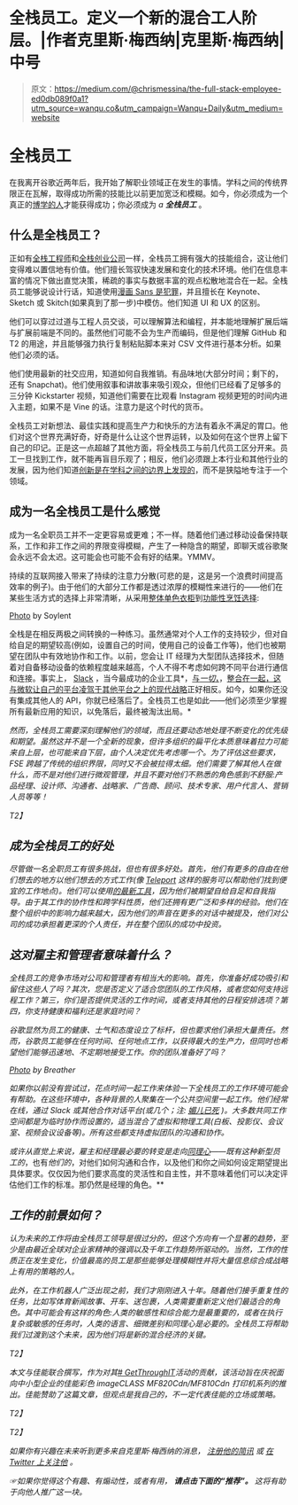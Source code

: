 # 全栈员工。定义一个新的混合工人阶层。|作者克里斯·梅西纳|克里斯·梅西纳|中号

> 原文：<https://medium.com/@chrismessina/the-full-stack-employee-ed0db089f0a1?utm_source=wanqu.co&utm_campaign=Wanqu+Daily&utm_medium=website>

# 全栈员工

在我离开谷歌近两年后，我开始了解职业领域正在发生的事情。学科之间的传统界限正在瓦解，取得成功所需的技能比以前更加宽泛和模糊。如今，你必须成为一个真正的[博学的人](http://en.wikipedia.org/wiki/Polymath)才能获得成功；你必须成为 *a* ***全栈员工*** 。

## 什么是全栈员工？

正如有[全栈工程师](http://www.laurencegellert.com/2012/08/what-is-a-full-stack-developer/)和[全栈创业公司](http://a16z.com/2015/01/22/the-full-stack-startup/)一样，全栈员工拥有强大的技能组合，这让他们变得难以置信地有价值。他们擅长驾驭快速发展和变化的技术环境。他们在信息丰富的情况下做出直觉决策，稀疏的事实与数据丰富的观点松散地混合在一起。全栈员工能够说设计行话，知道使用[漫画 Sans 是犯罪](http://www.comicsanscriminal.com)，并且擅长在 Keynote、Sketch 或 Skitch(如果真到了那一步)中模仿。他们知道 UI 和 UX 的区别。

他们可以穿过过道与工程人员交谈，可以理解算法和编程，并本能地理解扩展后端与扩展前端是不同的。虽然他们可能不会为生产而编码，但是他们理解 GitHub 和 T2 的用途，并且能够强力执行复制粘贴脚本来对 CSV 文件进行基本分析。如果他们必须的话。

他们使用最新的社交应用，知道如何自我推销。有品味地(大部分时间；剩下的，还有 Snapchat)。他们使用叙事和讲故事来吸引观众，但他们已经看了足够多的三分钟 Kickstarter 视频，知道他们需要在比观看 Instagram 视频更短的时间内进入主题，如果不是 Vine 的话。注意力是这个时代的货币。

全栈员工对新想法、最佳实践和提高生产力和快乐的方法有着永不满足的胃口。他们对这个世界充满好奇，好奇是什么让这个世界运转，以及如何在这个世界上留下自己的印记。正是这一点超越了其他方面，将全栈员工与前几代员工区分开来。员工一旦找到工作，就不能再盲目乐观了；相反，他们必须跟上本行业和其他行业的发展，因为他们知道[创新是在学科之间的边界上发现的](https://www.cl.cam.ac.uk/techreports/UCAM-CL-TR-760.pdf)，而不是狭隘地专注于一个领域。

## 成为一名全栈员工是什么感觉

成为一名全职员工并不一定更容易或更难；不一样。随着他们通过移动设备保持联系，工作和非工作之间的界限变得模糊，产生了一种隐含的期望，即聊天或谷歌聚会永远不会太迟。这可能会也可能不会有好的结果。YMMV。

持续的互联网接入带来了持续的注意力分散(可悲的是，这是另一个浪费时间提高效率的例子)。由于他们的大部分工作都是透过浓厚的模糊性来进行的——他们在某些生活方式的选择上非常清晰，从采用[整体单色衣柜](https://vimeo.com/111171647)到[功能性烹饪选择](http://www.soylent.me):



[Photo](https://instagram.com/p/0VrCxnS3r2/?taken-by=soylent) by Soylent



全栈是在相反两极之间转换的一种练习。虽然通常对个人工作的支持较少，但对自给自足的期望较高(例如，设置自己的时间，使用自己的设备工作等)，他们也被期望在团队中有效地协作和工作。以前，您会让 IT 经理为大型团队选择技术，但随着对自备移动设备的依赖程度越来越高，个人不得不考虑如何跨不同平台进行通信和连接。事实上， [Slack](http://slack.com) ，当今最成功的企业工具*，[与*一切*，](https://slack.com/integrations)，[整合在一起，这与微软让自己的平台凌驾于其他平台之上的现代战略](http://www.economist.com/news/business/21647612-once-dominant-software-giant-determined-prove-life-begins-again-40-opening)正好相反。如今，如果你还没有集成其他人的 API，你就已经落后了。全栈员工也是如此——他们必须至少掌握所有最新应用的知识，以免落后，最终被淘汰出局。*

*然而，全栈员工需要深刻理解他们的领域，而且还要动态地处理不断变化的优先级和期望。虽然这并不是一个全新的现象，但许多组织的扁平化本质意味着拉力可能来自上层，也可能来自下层，由个人决定优先考虑哪一个。为了评估这些要求，FSE 跨越了传统的组织界限，同时又不会被拉得太细。他们需要了解其他人在做什么，而不是对他们进行微观管理，并且不要对他们不熟悉的角色感到不舒服:产品经理、设计师、沟通者、战略家、广告商、顾问、技术专家、用户代言人、营销人员等等！*

*T2】*

## *成为全栈员工的好处*

*尽管做一名全职员工有很多挑战，但也有很多好处。首先，他们有更多的自由在他们想去的地方以他们想去的方式工作(像 [Teleport](http://teleport.org/) 这样的服务可以帮助他们找到便宜的工作地点)。他们可以使用[的最新工具](http://www.producthunt.com/chrismessina)，因为他们被期望自给自足和自我指导。由于其工作的协作性和跨学科性质，他们还拥有更广泛和多样的经验。他们在整个组织中的影响力越来越大，因为他们的声音在更多的对话中被提及，他们对公司的成功承担着更深的个人责任，并在整个团队的成功中投资。*

## *这对雇主和管理者意味着什么？*

*全栈员工的竞争市场对公司和管理者有相当大的影响。首先，你准备好成功吸引和留住这些人了吗？其次，您是否定义了适合您团队的工作风格，或者您如何支持远程工作？第三，你们是否提供灵活的工作时间，或者支持其他的日程安排选项？第四，你支持健康和福利还是家庭时间？*

*谷歌显然为员工的健康、士气和态度设立了标杆，但也要求他们承担大量责任。然而，谷歌员工能够在任何时间、任何地点工作，以获得最大的生产力，但同时也希望他们能够迅速地、不定期地接受工作。你的团队准备好了吗？*



*[Photo](https://download.unsplash.com/photo-1422479516648-9b1f0b6e8da8) by Breather*



*如果你以前没有尝试过，花点时间一起工作来体验一下全栈员工的工作环境可能会有帮助。在这些环境中，各种背景的人聚集在一个公共空间里一起工作。他们经常在线，通过 Slack 或其他合作对话平台(或几个；注: [*媚儿已死*](/message/doomed-to-repeat-it-fb03757dfcca) )。大多数共同工作空间都是为临时协作而设置的，适当混合了虚拟和物理工具(白板、投影仪、会议室、视频会议设备等)。所有这些都支持虚拟团队的沟通和协作。*

*或许从直觉上来说，雇主和经理最必要的转变是走向[同理心](http://chadfowler.com/blog/2014/01/19/empathy/)——既有这种新型员工的*，也有*他们的*，对他们如何沟通和合作，以及他们和你之间如何设定期望提出具体要求。仅仅因为他们要求高度的灵活性和自主性，并不意味着他们可以决定评估他们工作的标准。那仍然是经理的角色。**

## *工作的前景如何？*

*认为未来的工作将由全栈员工领导是很过分的，但这个方向有一个显著的趋势，至少是由最近全球对企业家精神的强调以及千年工作趋势所驱动的。当然，工作的性质正在发生变化，价值最高的员工是那些能够处理模糊性并将大量信息综合成战略上有用的策略的人。*

*此外，在工作机器人广泛出现之前，我们才刚刚进入十年。随着他们接手重复性的任务，比如写体育新闻故事、开车、送包裹，人类需要重新定义他们最适合的角色。其中可能会有这样的角色:人类的敏感性和综合能力是最重要的，或者在执行复杂或敏感的任务时，人类的语言、细微差别和同理心是必要的。全栈员工将帮助我们过渡到这个未来，因为他们将是新的混合经济的关键。*

*T2】*

**本文与佳能联合撰写，作为对其*[*# GetThroughIT*](http://www.usa.canon.com/getthroughit)*活动的贡献，该活动旨在庆祝面向中小型企业的佳能彩色 imageCLASS MF820Cdn/MF810Cdn 打印机系列的推出。佳能赞助了这篇文章，但观点是我自己的，不一定代表佳能的立场或策略。**

*T2】*

*T2】*

*如果你有兴趣在未来听到更多来自克里斯·梅西纳的消息， [*注册他的简讯*](https://tinyletter.com/chrismessina) *或* [*在 Twitter 上关注他*](http://twitter.com/chrismessina) *。**

**☞如果你觉得这个有趣、有煽动性，或者有用，* ***请点击下面的“推荐”。*** *这将有助于向他人推广这一块。**